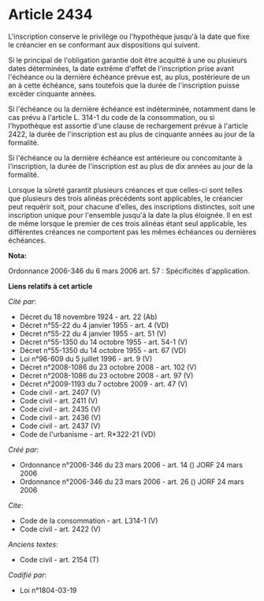 # Article 2434

L'inscription conserve le privilège ou l'hypothèque jusqu'à la date que fixe le créancier en se conformant aux dispositions
qui suivent. 

Si le principal de l'obligation garantie doit être acquitté à une ou plusieurs dates déterminées, la date extrême d'effet de
l'inscription prise avant l'échéance ou la dernière échéance prévue est, au plus, postérieure de un an à cette échéance, sans
toutefois que la durée de l'inscription puisse excéder cinquante années. 

Si l'échéance ou la dernière échéance est indéterminée, notamment dans le cas prévu à l'article L. 314-1 du code de la
consommation, ou si l'hypothèque est assortie d'une clause de rechargement prévue à l'article 2422, la durée de l'inscription
est au plus de cinquante années au jour de la formalité. 

Si l'échéance ou la dernière échéance est antérieure ou concomitante à l'inscription, la durée de l'inscription est au plus
de dix années au jour de la formalité. 

Lorsque la sûreté garantit plusieurs créances et que celles-ci sont telles que plusieurs des trois alinéas précédents sont
applicables, le créancier peut requérir soit, pour chacune d'elles, des inscriptions distinctes, soit une inscription unique
pour l'ensemble jusqu'à la date la plus éloignée. Il en est de même lorsque le premier de ces trois alinéas étant seul
applicable, les différentes créances ne comportent pas les mêmes échéances ou dernières échéances.

**Nota:**

Ordonnance 2006-346 du 6 mars 2006 art. 57 : Spécificités d'application.

**Liens relatifs à cet article**

_Cité par_:

  - Décret du 18 novembre 1924 - art. 22 (Ab)
  - Décret n°55-22 du 4 janvier 1955 - art. 4 (VD)
  - Décret n°55-22 du 4 janvier 1955 - art. 51 (V)
  - Décret n°55-1350 du 14 octobre 1955 - art. 54-1 (V)
  - Décret n°55-1350 du 14 octobre 1955 - art. 67 (VD)
  - Loi n°96-609 du 5 juillet 1996 - art. 9 (V)
  - Décret n°2008-1086 du 23 octobre 2008 - art. 102 (V)
  - Décret n°2008-1086 du 23 octobre 2008 - art. 97 (V)
  - Décret n°2009-1193 du 7 octobre 2009 - art. 47 (V)
  - Code civil - art. 2407 (V)
  - Code civil - art. 2411 (V)
  - Code civil - art. 2435 (V)
  - Code civil - art. 2436 (V)
  - Code civil - art. 2437 (V)
  - Code de l'urbanisme - art. R*322-21 (VD)

_Créé par_:

  - Ordonnance n°2006-346 du 23 mars 2006 - art. 14 () JORF 24 mars 2006
  - Ordonnance n°2006-346 du 23 mars 2006 - art. 26 () JORF 24 mars 2006

_Cite_:

  - Code de la consommation - art. L314-1 (V)
  - Code civil - art. 2422 (V)

_Anciens textes_:

  - Code civil - art. 2154 (T)

_Codifié par_:

  - Loi n°1804-03-19
